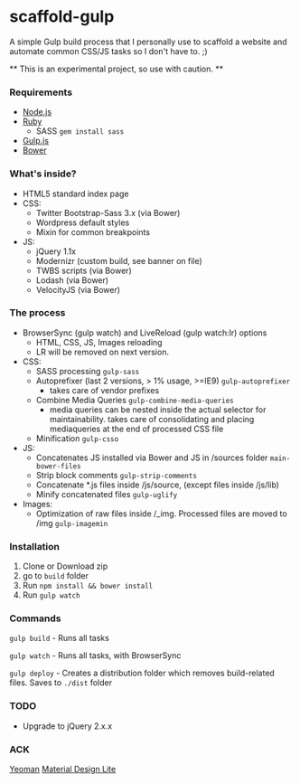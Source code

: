 # scaffold-gulp #

A simple Gulp build process that I personally use to scaffold a website and automate common CSS/JS tasks so I don't have to. ;)

** This is an experimental project, so use with caution. **

### Requirements ###
* [Node.js](https://nodejs.org/)
* [Ruby](https://www.ruby-lang.org/en/downloads/)
    * SASS `gem install sass`
* [Gulp.js](http://gulpjs.com/)
* [Bower](http://bower.io/)

### What's inside? ###

* HTML5 standard index page
* CSS:
    * Twitter Bootstrap-Sass 3.x (via Bower)
    * Wordpress default styles
    * Mixin for common breakpoints
* JS:
    * jQuery 1.1x
    * Modernizr (custom build, see banner on file)
    * TWBS scripts (via Bower)
    * Lodash (via Bower)
    * VelocityJS (via Bower)

### The process ###

* BrowserSync (gulp watch) and LiveReload (gulp watch:lr) options
    * HTML, CSS, JS, Images reloading
    * LR will be removed on next version.
* CSS:
    * SASS processing `gulp-sass`
    * Autoprefixer (last 2 versions, > 1% usage, >=IE9) `gulp-autoprefixer`
        * takes care of vendor prefixes
    * Combine Media Queries `gulp-combine-media-queries`
        * media queries can be nested inside the actual selector for maintainability. takes care of consolidating and placing mediaqueries at the end of processed CSS file
    * Minification `gulp-csso`
* JS:
    * Concatenates JS installed via Bower and JS in /sources folder `main-bower-files`
    * Strip block comments `gulp-strip-comments`
    * Concatenate *.js files inside /js/source, (except files inside /js/lib)
    * Minify concatenated files `gulp-uglify`
* Images:
    * Optimization of raw files inside /_img. Processed files are moved to /img `gulp-imagemin`

### Installation ###

1. Clone or Download zip
2. go to `build` folder
3. Run `npm install && bower install`
4. Run `gulp watch`

### Commands ###
`gulp build` - Runs all tasks

`gulp watch` - Runs all tasks, with BrowserSync

`gulp deploy` - Creates a distribution folder which removes build-related files. Saves to `./dist` folder

### TODO ###
* Upgrade to jQuery 2.x.x

### ACK ###
[Yeoman](http://yeoman.io/)
[Material Design Lite](https://github.com/google/material-design-lite)
